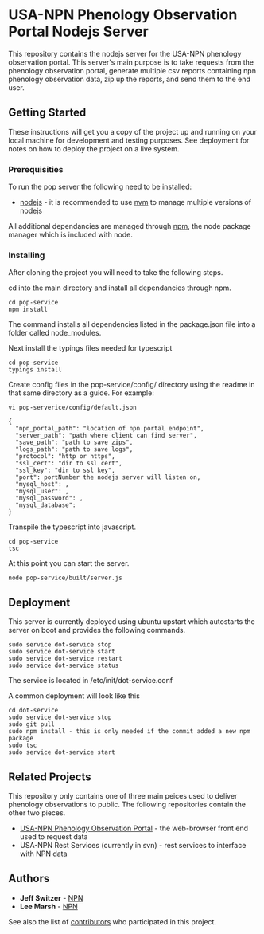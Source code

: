 # USA-NPN Phenology Observation Portal Nodejs Server

This repository contains the nodejs server for the USA-NPN phenology observation portal. This server's main purpose is to take requests from the phenology observation portal, generate multiple csv reports containing npn phenology observation data, zip up the reports, and send them to the end user.

## Getting Started

These instructions will get you a copy of the project up and running on your local machine for development and testing purposes. See deployment for notes on how to deploy the project on a live system.

### Prerequisities

To run the pop server the following need to be installed:

* [nodejs](https://nodejs.org/en/) - it is recommended to use [nvm](https://github.com/creationix/nvm) to manage multiple versions of nodejs

All additional dependancies are managed through [npm](https://www.npmjs.com/), the node package manager which is included with node.

### Installing

After cloning the project you will need to take the following steps.

cd into the main directory and install all dependancies through npm. 

```
cd pop-service
npm install
```
The command installs all dependencies listed in the package.json file into a folder called node_modules.

Next install the typings files needed for typescript

```
cd pop-service
typings install
```

Create config files in the pop-service/config/ directory using the readme in that same directory as a guide. For example:

```
vi pop-serverice/config/default.json

{
  "npn_portal_path": "location of npn portal endpoint",
  "server_path": "path where client can find server",
  "save_path": "path to save zips",
  "logs_path": "path to save logs",
  "protocol": "http or https",
  "ssl_cert": "dir to ssl cert",
  "ssl_key": "dir to ssl key",
  "port": portNumber the nodejs server will listen on,
  "mysql_host": ,
  "mysql_user": ,
  "mysql_password": ,
  "mysql_database":
}

```

Transpile the typescript into javascript.

```
cd pop-service
tsc
```

At this point you can start the server.

```
node pop-service/built/server.js
```

## Deployment

This server is currently deployed using ubuntu upstart which autostarts the server on boot and provides the following commands.

```
sudo service dot-service stop
sudo service dot-service start
sudo service dot-service restart
sudo service dot-service status
```

The service is located in /etc/init/dot-service.conf

A common deployment will look like this
```
cd dot-service
sudo service dot-service stop
sudo git pull
sudo npm install - this is only needed if the commit added a new npm package
sudo tsc
sudo service dot-service start
```

## Related Projects

This repository only contains one of three main peices used to deliver phenology observations to public. The following repositories contain the other two pieces.

* [USA-NPN Phenology Observation Portal](https://github.com/usa-npn/phenology-observation-portal) - the web-browser front end used to request data
* USA-NPN Rest Services (currently in svn) - rest services to interface with NPN data

## Authors

* **Jeff Switzer** - [NPN](https://github.com/usa-npn)
* **Lee Marsh** - [NPN](https://github.com/usa-npn)

See also the list of [contributors](https://www.usanpn.org/about/staff) who participated in this project.
